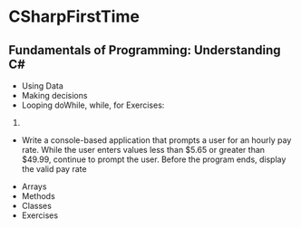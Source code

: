 # CSharpFirstTime
## Fundamentals of Programming: Understanding C# 
- Using Data
- Making decisions
- Looping
doWhile, while, for
Exercises:
1.  
*  Write a console-based application that prompts a user for an
            hourly pay rate. While the user enters values less than $5.65
            or greater than $49.99, continue to prompt the user. Before
            the program ends, display the valid pay rate
- Arrays
- Methods 
- Classes
- Exercises

